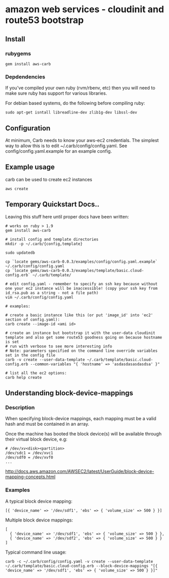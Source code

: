 # amazon web services - cloudinit and route53 bootstrap

## Install

### rubygems

```
gem install aws-carb
```

### Depdendencies

If you've compiled your own ruby (rvm/rbenv, etc) then you will need to make sure ruby has support for various libraries.

For debian based systems, do the following before compiling ruby:
```
sudo apt-get isntall libreadline-dev zlib1g-dev libssl-dev
```

## Configuration

At minimum, Carb needs to know your aws-ec2 credentials. The simplest way to allow this is to edit ~/.carb/config/config.yaml. See config/config.yaml.example for an example config.


## Example usage

carb can be used to create ec2 instances

```
aws create
```


## Temporary Quickstart Docs..

Leaving this stuff here until proper docs have been written:

```
# works on ruby > 1.9 
gem install aws-carb

# install config and template directories
mkdir -p ~/.carb/{config,template}

sudo updatedb

cp `locate gems/aws-carb-0.0.3/examples/config/config.yaml.example`  ~/.carb/config/config.yaml
cp `locate gems/aws-carb-0.0.3/examples/template/basic.cloud-config.erb` ~/.carb/template/

# edit config.yaml - remember to specify an ssh key because without one your ec2 instance will be inaccessible! (copy your ssh key from id_rsa.pub as a string - not a file path)
vim ~/.carb/config/config.yaml

# examples:

# create a basic instance like this (or put 'image_id' into 'ec2' section of config.yaml):
carb create --image-id <ami id>

# create an instance but bootstrap it with the user-data cloudinit template and also get some route53 goodness going on because hostname is set
# run with verbose to see more interesting info
# Note: parameters specified on the command line override variables set in the config file
carb -v create --user-data-template ~/.carb/template/basic.cloud-config.erb --common-variables "{ 'hostname' => 'asdasdasasdasdsa' }"

# list all the ec2 options:
carb help create

```

## Understanding block-device-mappings

### Description

When specifying block-device mappings, each mapping must be a valid hash and must be contained in an array.

Once the machine has booted the block device(s) will be available through their virtual block device, e.g:

```
# /dev/xv<disk><partition>
/dev/sdc1 = /dev/xvc1
/dev/sdf0 = /dev/xvf0
...
```

http://docs.aws.amazon.com/AWSEC2/latest/UserGuide/block-device-mapping-concepts.html

### Examples

A typical block device mapping:

```
[{ 'device_name' => '/dev/sdf1', 'ebs' => { 'volume_size' => 500 } }]
```

Multiple block device mappings:
```
[
  { 'device_name' => '/dev/sdf1', 'ebs' => { 'volume_size' => 500 } },
  { 'device_name' => '/dev/sdf2', 'ebs' => { 'volume_size' => 500 } }
]
```

Typical command line usage:
```
carb -c ~/.carb/config/config.yaml -v create --user-data-template ~/.carb/template/basic.cloud-config.erb --block-device-mappings "[{ 'device_name' => '/dev/sdf1', 'ebs' => { 'volume_size' => 500 } }]"
```

